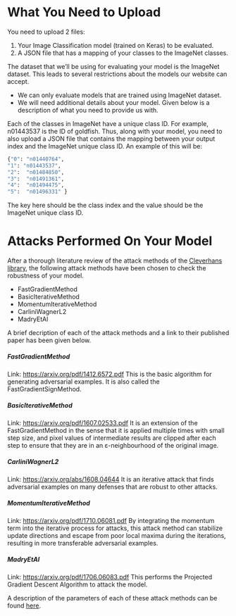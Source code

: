 # What You Need to Upload

You need to upload 2 files:
1. Your Image Classification model (trained on Keras) to be evaluated.
2.  A JSON file that has a mapping of your classes to the ImageNet classes.

The dataset that we’ll be using for evaluating your model is the ImageNet dataset. This leads to several restrictions about the models our website can accept. 

- We can only evaluate models that are trained using ImageNet dataset.
- We will need additional details about your model. Given below is a description of what you need to provide us with.

Each of the classes in ImageNet have a unique class ID. For example, n01443537 is the ID of goldfish. Thus, along with your model, you need to also upload a JSON file that contains the mapping between your output index and the ImageNet unique class ID. An example of this will be:
```sh
{"0": "n01440764",
"1": "n01443537", 
"2":  "n01484850", 
"3":  "n01491361", 
"4":  "n01494475", 
"5":  "n01496331" }
```
The key here should be the class index and the value should be the ImageNet unique class ID.


# Attacks Performed On Your Model

After a thorough literature review of the attack methods of the [Cleverhans library](https://github.com/tensorflow/cleverhans), the following attack methods have been chosen to check the robustness of your model.

  - FastGradientMethod
  - BasicIterativeMethod
  - MomentumIterativeMethod
  - CarliniWagnerL2
  - MadryEtAl 

A brief decription of each of the attack methods and a link to their published paper has been given below.
##### FastGradientMethod
Link: https://arxiv.org/pdf/1412.6572.pdf
This is the basic algorithm for generating adversarial examples. It is also called the FastGradientSignMethod.
##### BasicIterativeMethod
Link: https://arxiv.org/pdf/1607.02533.pdf
It is an extension of the FastGradientMethod in the sense that it is applied multiple times with small step size, and pixel values of intermediate results are clipped after each step to ensure that they are in an ε-neighbourhood of the original image.
##### CarliniWagnerL2
Link: https://arxiv.org/abs/1608.04644
It is an iterative attack that finds adversarial examples on many defenses that are robust to other attacks. 
##### MomentumIterativeMethod
Link: https://arxiv.org/pdf/1710.06081.pdf
By integrating the momentum term into the iterative process for attacks, this attack method can stabilize update directions and escape from poor local maxima during the iterations, resulting in more transferable adversarial examples.
##### MadryEtAl 
Link: https://arxiv.org/pdf/1706.06083.pdf
This performs the Projected Gradient Descent Algorithm to attack the model.

 A description of the parameters of each of these attack methods can be found [here](http://cleverhans.readthedocs.io/en/latest/source/attacks.html).

